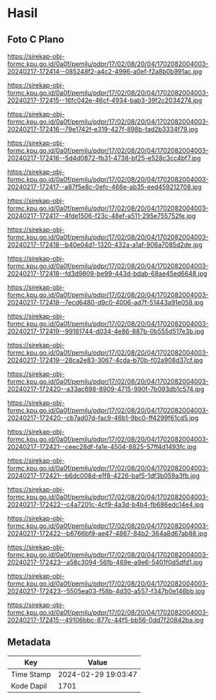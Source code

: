 # Hasil

## Foto C Plano

https://sirekap-obj-formc.kpu.go.id/0a0f/pemilu/pdpr/17/02/08/20/04/1702082004003-20240217-172414--085248f2-a4c2-4996-a0ef-f2a8b0b991ac.jpg

https://sirekap-obj-formc.kpu.go.id/0a0f/pemilu/pdpr/17/02/08/20/04/1702082004003-20240217-172415--16fc042e-46cf-4934-bab3-39f2c2034274.jpg

https://sirekap-obj-formc.kpu.go.id/0a0f/pemilu/pdpr/17/02/08/20/04/1702082004003-20240217-172416--79e1742f-e319-427f-898b-fad2b3334f79.jpg

https://sirekap-obj-formc.kpu.go.id/0a0f/pemilu/pdpr/17/02/08/20/04/1702082004003-20240217-172416--5d4d0872-fb31-4738-bf25-e528c3cc4bf7.jpg

https://sirekap-obj-formc.kpu.go.id/0a0f/pemilu/pdpr/17/02/08/20/04/1702082004003-20240217-172417--a87f5e8c-0efc-466e-ab35-eed459212708.jpg

https://sirekap-obj-formc.kpu.go.id/0a0f/pemilu/pdpr/17/02/08/20/04/1702082004003-20240217-172417--4fde1506-f23c-48ef-a511-295e755752fe.jpg

https://sirekap-obj-formc.kpu.go.id/0a0f/pemilu/pdpr/17/02/08/20/04/1702082004003-20240217-172418--b40e04d1-1320-432a-a1af-906a7085d2de.jpg

https://sirekap-obj-formc.kpu.go.id/0a0f/pemilu/pdpr/17/02/08/20/04/1702082004003-20240217-172418--fd3d9809-be99-443d-bdab-68ae45ed6648.jpg

https://sirekap-obj-formc.kpu.go.id/0a0f/pemilu/pdpr/17/02/08/20/04/1702082004003-20240217-172418--7ecd6480-d9c0-4006-ad7f-51443a91e058.jpg

https://sirekap-obj-formc.kpu.go.id/0a0f/pemilu/pdpr/17/02/08/20/04/1702082004003-20240217-172419--99161744-d034-4e86-887b-0b555d517e3b.jpg

https://sirekap-obj-formc.kpu.go.id/0a0f/pemilu/pdpr/17/02/08/20/04/1702082004003-20240217-172419--28ca2e83-3067-4cda-b70b-f02a908d37cf.jpg

https://sirekap-obj-formc.kpu.go.id/0a0f/pemilu/pdpr/17/02/08/20/04/1702082004003-20240217-172420--a33ac698-8909-4715-990f-7b093db1c574.jpg

https://sirekap-obj-formc.kpu.go.id/0a0f/pemilu/pdpr/17/02/08/20/04/1702082004003-20240217-172420--cb7ad07d-fac9-46b1-9bc0-ff4299f61cd5.jpg

https://sirekap-obj-formc.kpu.go.id/0a0f/pemilu/pdpr/17/02/08/20/04/1702082004003-20240217-172421--ceec28df-fa1e-4504-8825-57ff4d1493fc.jpg

https://sirekap-obj-formc.kpu.go.id/0a0f/pemilu/pdpr/17/02/08/20/04/1702082004003-20240217-172421--b6dc008d-e1f8-4226-baf5-1df3b059a3fb.jpg

https://sirekap-obj-formc.kpu.go.id/0a0f/pemilu/pdpr/17/02/08/20/04/1702082004003-20240217-172422--c4a7201c-4cf9-4a3d-b4b4-fb686edc14e4.jpg

https://sirekap-obj-formc.kpu.go.id/0a0f/pemilu/pdpr/17/02/08/20/04/1702082004003-20240217-172422--b6766bf9-ae47-4867-84b2-364a8d67ab88.jpg

https://sirekap-obj-formc.kpu.go.id/0a0f/pemilu/pdpr/17/02/08/20/04/1702082004003-20240217-172423--a58c3094-56fb-469e-a9e6-5401f0d5dfd1.jpg

https://sirekap-obj-formc.kpu.go.id/0a0f/pemilu/pdpr/17/02/08/20/04/1702082004003-20240217-172423--5505ea03-f58b-4d30-a557-f347b0e146bb.jpg

https://sirekap-obj-formc.kpu.go.id/0a0f/pemilu/pdpr/17/02/08/20/04/1702082004003-20240217-172415--49106bbc-877c-44f5-bb56-0dd7f20842ba.jpg


## Metadata

| Key        | Value               |
| ---------- | ------------------- |
| Time Stamp | 2024-02-29 19:03:47 |
| Kode Dapil | 1701                |



